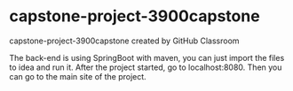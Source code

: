 # capstone-project-3900capstone
capstone-project-3900capstone created by GitHub Classroom

The back-end is using SpringBoot with maven, you can just import the files to idea and run it.
After the project started, go to localhost:8080. Then you can go to the main site of the project.
